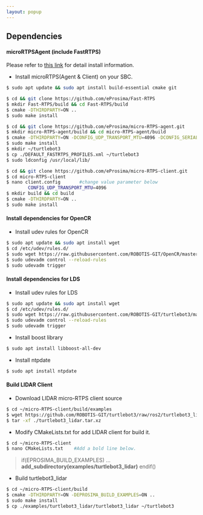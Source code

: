 ```yaml
---
layout: popup
---
```


## Dependencies
#### microRTPSAgent (include FastRTPS)
Please refer to [this link](https://micro-rtps.readthedocs.io/en/latest/installation.html) for detail install information.

- Install microRTPS(Agent & Client) on your SBC.
```bash
$ sudo apt update && sudo apt install build-essential cmake git
```
```bash
$ cd && git clone https://github.com/eProsima/Fast-RTPS
$ mkdir Fast-RTPS/build && cd Fast-RTPS/build
$ cmake -DTHIRDPARTY=ON ..
$ sudo make install
```
```bash
$ cd && git clone https://github.com/eProsima/micro-RTPS-agent.git
$ mkdir micro-RTPS-agent/build && cd micro-RTPS-agent/build
$ cmake -DTHIRDPARTY=ON -DCONFIG_UDP_TRANSPORT_MTU=4096 -DCONFIG_SERIAL_TRANSPORT_MTU=4096 ..
$ sudo make install
$ mkdir ~/turtlebot3
$ cp ./DEFAULT_FASTRTPS_PROFILES.xml ~/turtlebot3
$ sudo ldconfig /usr/local/lib/
```
```bash
$ cd && git clone https://github.com/eProsima/micro-RTPS-client.git
$ cd micro-RTPS-client
$ nano client.config       #change value parameter below
        CONFIG_UDP_TRANSPORT_MTU=4096
$ mkdir build && cd build
$ cmake -DTHIRDPARTY=ON ..
$ sudo make install
```

#### Install dependencies for OpenCR
- Install udev rules for OpenCR
```bash
$ sudo apt update && sudo apt install wget
$ cd /etc/udev/rules.d/
$ sudo wget https://raw.githubusercontent.com/ROBOTIS-GIT/OpenCR/master/99-opencr-cdc.rules
$ sudo udevadm control --reload-rules
$ sudo udevadm trigger
```

#### Install dependencies for LDS
- Install udev rules for LDS
```bash
$ sudo apt update && sudo apt install wget
$ cd /etc/udev/rules.d/
$ sudo wget https://raw.githubusercontent.com/ROBOTIS-GIT/turtlebot3/master/turtlebot3_bringup/99-turtlebot3-cdc.rules
$ sudo udevadm control --reload-rules
$ sudo udevadm trigger
```
- Install boost library
```bash
$ sudo apt install libboost-all-dev
```

- Install ntpdate
```bash
$ sudo apt install ntpdate
```

#### Build LIDAR Client
- Download LIDAR micro-RTPS client source
```bash
$ cd ~/micro-RTPS-client/build/examples
$ wget https://github.com/ROBOTIS-GIT/turtlebot3/raw/ros2/turtlebot3_lidar/turtlebot3_lidar.tar.xz
$ tar -xf ./turtlebot3_lidar.tar.xz
```

- Modify CMakeLists.txt for add LIDAR client for build it.
```bash
$ cd ~/micro-RTPS-client
$ nano CMakeLists.txt    #Add a bold line below.
```
> if(EPROSIMA_BUILD_EXAMPLES)
    ...
    **add_subdirectory(examples/turtlebot3_lidar)**
endif()

- Build turtlebot3_lidar
```bash
$ cd ~/micro-RTPS-client/build
$ cmake -DTHIRDPARTY=ON -DEPROSIMA_BUILD_EXAMPLES=ON ..
$ sudo make install
$ cp ./examples/turtlebot3_lidar/turtlebot3_lidar ~/turtlebot3
```
